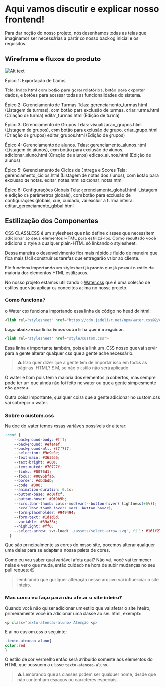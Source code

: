 <h1> Aqui vamos discutir e explicar nosso frontend!</h1> 

Para dar noção do nosso projeto, nós desenhamos todas as telas que imaginamos ser necessárias a partir do nosso backlog inicial e os requisitos. 
## Wireframe e fluxos do produto
![Alt text](./imgs/image-7.png)

Épico 1: Exportação de Dados

Tela: Index.html com botão para gerar relatórios, botão para exportar dados, e botões para acessar todas as funcionalidades do sistema. 

Épico 2: Gerenciamento de Turmas
Telas:
gerenciamento_turmas.html (Listagem de turmas), com botão para exclusão de turmas.
criar_turma.html (Criação de turma)
editar_turmas.html (Edição de turma)

Épico 3: Gerenciamento de Grupos
Telas:
visualizacao_grupos.html (Listagem de grupos), com botão para exclusão de grupo.
criar_grupo.html (Criação de grupos)
editar_grupos.html (Edição de grupos)

Épico 4: Gerenciamento de alunos.
Telas:
gerenciamento_alunos.html (Listagem de alunos), com botão para exclusão de alunos.
adicionar_aluno.html (Criação de alunos)
edicao_alunos.html (Edição de alunos)

Épico 5: Gerenciamento de Ciclos de Entrega e Scores
Tela:
gerenciamento_ciclos.html (Listagem de notas dos alunos), com botão para exclusão de notas.
editar_notas.html
adicionar_notas.html

Épico 6: Configurações Globais
Tela:
gerenciamento_global.html (Listagem e edição de parâmetros globais), com botão para exclusão de configurações globais, que, cuidado, vai excluir a turma inteira. 
editar_gerenciamento_global.html

## Estilização dos Componentes


CSS CLASSLESS é um stylesheet que não define classes que necessitem adicionar ao seus elementos HTML para estilizá-los. Como resultado você adiciona o style a qualquer plain-HTML só linkando o stylesheet.

Dessa maneira o desenvolvimento fica mais rápido e fluido de maneira que fica mais fácil construir as tarefas que entregarão valor ao cliente. 

Ele funciona importando um stylesheet já pronto que já possui o estilo da maioria dos elementos HTML estilizados.

No nosso projeto estamos utilizando o [Water.css](https://watercss.kognise.dev/) que é uma coleção de estilos que vão aplicar os conceitos acima no nosso projeto.

###  Como funciona?

o Water css funciona importando essa linha de código no head do html:

```html
<link rel="stylesheet" href="https://cdn.jsdelivr.net/npm/water.css@2/out/light.css">
```

Logo abaixo essa linha temos outra linha que é a seguinte:

```html
<link rel="stylesheet" href="style/custom.css">
```

Essa linha é importante também, pois ela link um .CSS nosso que vai servir para a gente alterar qualquer css que a gente ache necessário.


>⚠️ Isso quer dizer que a gente tem de importar isso em todas as páginas .HTML?
>SIM, se não o estilo não será aplicado
>


O water é bom pois tem a maioria dos elementos já cobertos, mas sempre pode ter um que ainda não foi feito no water ou que a gente simplesmente não gostou.

Outra coisa importante, qualquer coisa que a gente adicionar no custom.css vai sobrepor o water.

### Sobre o custom.css

Na doc do water temos essas variáveis possíveis de alterar:

```css
:root {
    --background-body: #fff;
    --background: #efefef;
    --background-alt: #f7f7f7;
    --selection: #9e9e9e;
    --text-main: #363636;
    --text-bright: #000;
    --text-muted: #70777f;
    --links: #0076d1;
    --focus: #0096bfab;
    --border: #dbdbdb;
    --code: #000;
    --animation-duration: 0.1s;
    --button-base: #d0cfcf;
    --button-hover: #9b9b9b;
    --scrollbar-thumb: color-mod(var(--button-hover) lightness(+6%));
    --scrollbar-thumb-hover: var(--button-hover);
    --form-placeholder: #949494;
    --form-text: #1d1d1d;
    --variable: #39a33c;
    --highlight: #ff0;
    --select-arrow: svg-load('./assets/select-arrow.svg', fill: #161f27);
  }
```

Que são principalmente as cores do nosso site, podemos alterar qualquer uma delas para se adaptar a nossa paleta de cores.  

Como eu vou saber qual variável afeta qual? Não vai, você vai ter mexer nelas e ver o que muda, então cuidado na hora de subir mudanças no seu pull request 😉

> lembrando que qualquer alteração nesse arquivo vai influenciar o site inteiro.
> 

### Mas como eu faço para não afetar o site inteiro?

Quando você não quiser adicionar um estilo que vai afetar o site inteiro, primeiramente você irá adicionar uma classe ao seu html, exemplo:

```html
<p class="texto-atencao-aluno> Atenção <p>
```

E aí no custom.css o seguinte:

```css
.texto-atencao-aluno{
color:red
}
```

O estilo de cor vermelho então será atribuído somente aos elementos do HTML que possuem a classe `texto-atencao-aluno`.


>⚠️ Lembrando que as classes podem ser qualquer nome, desde que não contenham espaços ou caracteres especiais.
>
